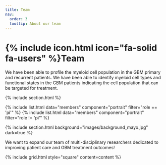 ```yaml
---
title: Team
nav:
  order: 3
  tooltip: About our team
---
```


# {% include icon.html icon="fa-solid fa-users" %}Team

We have been able to profile the myeloid cell population in the GBM primary and recurrent patients. We have been able to identify myeloid cell types and functional states in the GBM patients indicating the cell population that can be targeted for treatment.

{% include section.html %}

{% include list.html data="members" component="portrait" filter="role == 'pi'" %}
{% include list.html data="members" component="portrait" filter="role != 'pi'" %}

{% include section.html background="images/background_mayo.jpg" dark=true %}

We want to expand our team of multi-disciplinary researchers dedicated to improving patient care and GBM treatment outcomes!

{% include grid.html style="square" content=content %}
